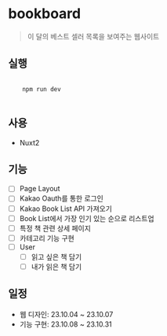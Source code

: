 # bookboard

> 이 달의 베스트 셀러 목록을 보여주는 웹사이트

## 실행
<pre>
<code>
	npm run dev
</code>
</pre>

## 사용
* Nuxt2

## 기능
- [ ] Page Layout
- [ ] Kakao Oauth를 통한 로그인
- [ ] Kakao Book List API 가져오기
- [ ] Book List에서 가장 인기 있는 순으로 리스트업
- [ ] 특정 책 관련 상세 페이지
- [ ] 카테고리 기능 구현
- [ ] User
	- [ ] 읽고 싶은 책 담기
	- [ ] 내가 읽은 책 담기

## 일정
- 웹 디자인: 23.10.04 ~ 23.10.07
- 기능 구현: 23.10.08 ~ 23.10.31
	
